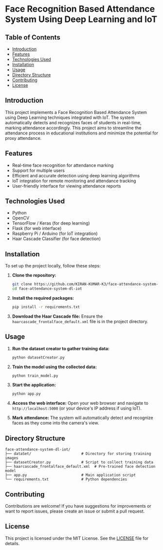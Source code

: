 # Face Recognition Based Attendance System Using Deep Learning and IoT

## Table of Contents
- [Introduction](#introduction)
- [Features](#features)
- [Technologies Used](#technologies-used)
- [Installation](#installation)
- [Usage](#usage)
- [Directory Structure](#directory-structure)
- [Contributing](#contributing)
- [License](#license)

## Introduction
This project implements a Face Recognition Based Attendance System using Deep Learning techniques integrated with IoT. The system automatically detects and recognizes faces of students in real-time, marking attendance accordingly. This project aims to streamline the attendance process in educational institutions and minimize the potential for proxy attendance.

## Features
- Real-time face recognition for attendance marking
- Support for multiple users
- Efficient and accurate detection using deep learning algorithms
- IoT integration for remote monitoring and attendance tracking
- User-friendly interface for viewing attendance reports

## Technologies Used
- Python
- OpenCV
- TensorFlow / Keras (for deep learning)
- Flask (for web interface)
- Raspberry Pi / Arduino (for IoT integration)
- Haar Cascade Classifier (for face detection)

## Installation
To set up the project locally, follow these steps:

1. **Clone the repository:**
   ```bash
   git clone https://github.com/KIRAN-KUMAR-K3/face-attendance-system-dl-iot.git
   cd face-attendance-system-dl-iot
   ```

2. **Install the required packages:**
   ```bash
   pip install -r requirements.txt
   ```

3. **Download the Haar Cascade file:**
   Ensure the `haarcascade_frontalface_default.xml` file is in the project directory.

## Usage
1. **Run the dataset creator to gather training data:**
   ```bash
   python datasetCreator.py
   ```

2. **Train the model using the collected data:**
   ```bash
   python train_model.py
   ```

3. **Start the application:**
   ```bash
   python app.py
   ```

4. **Access the web interface:**
   Open your web browser and navigate to `http://localhost:5000` (or your device's IP address if using IoT).

5. **Mark attendance:**
   The system will automatically detect and recognize faces as they come into the camera's view.

## Directory Structure
```
face-attendance-system-dl-iot/
├── dataSet/                       # Directory for storing training images
├── datasetCreator.py              # Script to collect training data
├── haarcascade_frontalface_default.xml  # Pre-trained face detection model
├── app.py                         # Main application script
└── requirements.txt               # Python dependencies
```

## Contributing
Contributions are welcome! If you have suggestions for improvements or want to report issues, please create an issue or submit a pull request.

## License
This project is licensed under the MIT License. See the [LICENSE](LICENSE) file for details.

